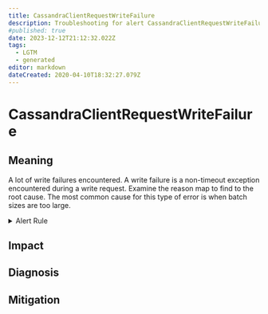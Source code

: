 ```yaml
---
title: CassandraClientRequestWriteFailure
description: Troubleshooting for alert CassandraClientRequestWriteFailure
#published: true
date: 2023-12-12T21:12:32.022Z
tags: 
  - LGTM
  - generated
editor: markdown
dateCreated: 2020-04-10T18:32:27.079Z
---
```


# CassandraClientRequestWriteFailure

## Meaning
[//]: # "Short paragraph that explains what the alert means"
A lot of write failures encountered. A write failure is a non-timeout exception encountered during a write request. Examine the reason map to find to the root cause. The most common cause for this type of error is when batch sizes are too large.

<details>
  <summary>Alert Rule</summary>

{{% rule "cassandra/criteo-cassandra-exporter.yml" "CassandraClientRequestWriteFailure" %}}

{{% comment %}}

```yaml
alert: CassandraClientRequestWriteFailure
expr: increase(cassandra_stats{name="org:apache:cassandra:metrics:clientrequest:write:failures:oneminuterate"}[1m]) > 0
for: 0m
labels:
    severity: critical
annotations:
    summary: Cassandra client request write failure (instance {{ $labels.instance }})
    description: |-
        A lot of write failures encountered. A write failure is a non-timeout exception encountered during a write request. Examine the reason map to find to the root cause. The most common cause for this type of error is when batch sizes are too large.
          VALUE = {{ $value }}
          LABELS = {{ $labels }}
    runbook: https://github.com/srerun/prometheus-alerts/blob/main/content/runbooks/criteo-cassandra-exporter/CassandraClientRequestWriteFailure.md

```

{{% /comment %}}

</details>


## Impact
[//]: # "What could / will happen if the alert is not addressed"



## Diagnosis
[//]: # "Steps to take to identify the cause of the problem"



## Mitigation
[//]: # "The steps necessary to resolve the alert"
